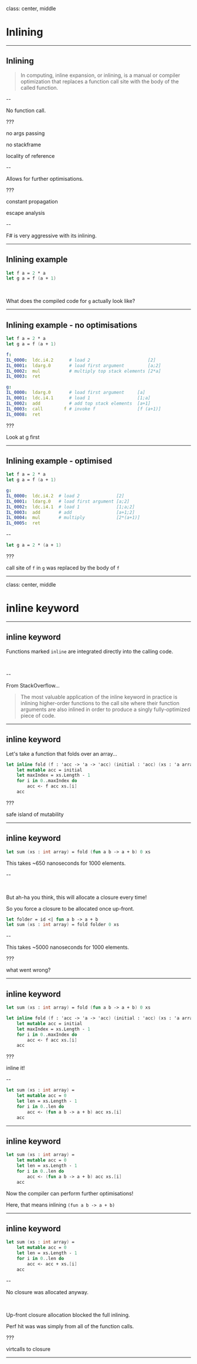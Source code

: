 
class: center, middle

# Inlining

---

## Inlining

> In computing, inline expansion, or inlining, is a manual or compiler optimization that replaces a function call site with the body of the called function.

--

No function call.

???

no args passing

no stackframe

locality of reference

--

Allows for further optimisations.

???

constant propagation

escape analysis

--

F\# is very aggressive with its inlining.

---

## Inlining example

```fsharp
let f a = 2 * a
let g a = f (a + 1)
```

&nbsp;

What does the compiled code for `g` actually look like?

---

## Inlining example - no optimisations

```fsharp
let f a = 2 * a
let g a = f (a + 1)
```

```yaml
f:
IL_0000:  ldc.i4.2      # load 2                      [2]
IL_0001:  ldarg.0       # load first argument         [a;2]
IL_0002:  mul           # multiply top stack elements [2*a]
IL_0003:  ret

g:
IL_0000:  ldarg.0       # load first argument     [a]
IL_0001:  ldc.i4.1      # load 1                  [1;a]
IL_0002:  add           # add top stack elements  [a+1]
IL_0003:  call        f # invoke f                [f (a+1)]
IL_0008:  ret
```

???

Look at g first

---

## Inlining example - optimised

```fsharp
let f a = 2 * a
let g a = f (a + 1)
```

```yaml
g:
IL_0000:  ldc.i4.2  # load 2              [2]
IL_0001:  ldarg.0   # load first argument [a;2]
IL_0002:  ldc.i4.1  # load 1              [1;a;2]
IL_0003:  add       # add                 [a+1;2]
IL_0004:  mul       # multiply            [2*(a+1)]
IL_0005:  ret
```

--

```fsharp
let g a = 2 * (a + 1)
```

???

call site of `f` in `g` was replaced by the body of `f`

---

class: center, middle

# inline keyword

---

## inline keyword

Functions marked `inline` are integrated directly into the calling code.

&nbsp;

--

From StackOverflow...

> The most valuable application of the inline keyword in practice is inlining
higher-order functions to the call site where their function arguments are also
inlined in order to produce a singly fully-optimized piece of code.

---

## inline keyword

Let's take a function that folds over an array...

```fsharp
let inline fold (f : 'acc -> 'a -> 'acc) (initial : 'acc) (xs : 'a array) : 'acc =
    let mutable acc = initial
    let maxIndex = xs.Length - 1
    for i in 0..maxIndex do
        acc <- f acc xs.[i]
    acc
```

???

safe island of mutability

---

## inline keyword

```fsharp
let sum (xs : int array) = fold (fun a b -> a + b) 0 xs
```

This takes ~650 nanoseconds for 1000 elements.

--

&nbsp;

But ah-ha you think, this will allocate a closure every time!

So you force a closure to be allocated once up-front.

```fsharp
let folder = id <| fun a b -> a + b
let sum (xs : int array) = fold folder 0 xs
```

--

This takes ~5000 nanoseconds for 1000 elements.

???

what went wrong?

---

## inline keyword

```fsharp
let sum (xs : int array) = fold (fun a b -> a + b) 0 xs
```

```fsharp
let inline fold (f : 'acc -> 'a -> 'acc) (initial : 'acc) (xs : 'a array) : 'acc =
    let mutable acc = initial
    let maxIndex = xs.Length - 1
    for i in 0..maxIndex do
        acc <- f acc xs.[i]
    acc
```

???

inline it!

--

```fsharp
let sum (xs : int array) =
    let mutable acc = 0
    let len = xs.Length - 1
    for i in 0..len do
        acc <- (fun a b -> a + b) acc xs.[i]
    acc
```

---

## inline keyword

```fsharp
let sum (xs : int array) =
    let mutable acc = 0
    let len = xs.Length - 1
    for i in 0..len do
        acc <- (fun a b -> a + b) acc xs.[i]
    acc
```

Now the compiler can perform further optimisations!

Here, that means inlining `(fun a b -> a + b)`

---

## inline keyword

```fsharp
let sum (xs : int array) =
    let mutable acc = 0
    let len = xs.Length - 1
    for i in 0..len do
        acc <- acc + xs.[i]
    acc
```

--

No closure was allocated anyway.

&nbsp;

Up-front closure allocation blocked the full inlining.

Perf hit was was simply from all of the function calls.

???

virtcalls to closure

---
